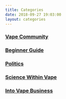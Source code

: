```yaml
---
title: Categories
date: 2018-09-27 19:03:00
layout: categories
---
```


### <a href="vape-community/">Vape Community</a>
### <a href="beginner-guide/">Beginner Guide</a>
### <a href="politics/">Politics</a>
### <a href="science-within-vape/">Science Within Vape</a>
### <a href="into-vape-business/">Into Vape Business</a>
